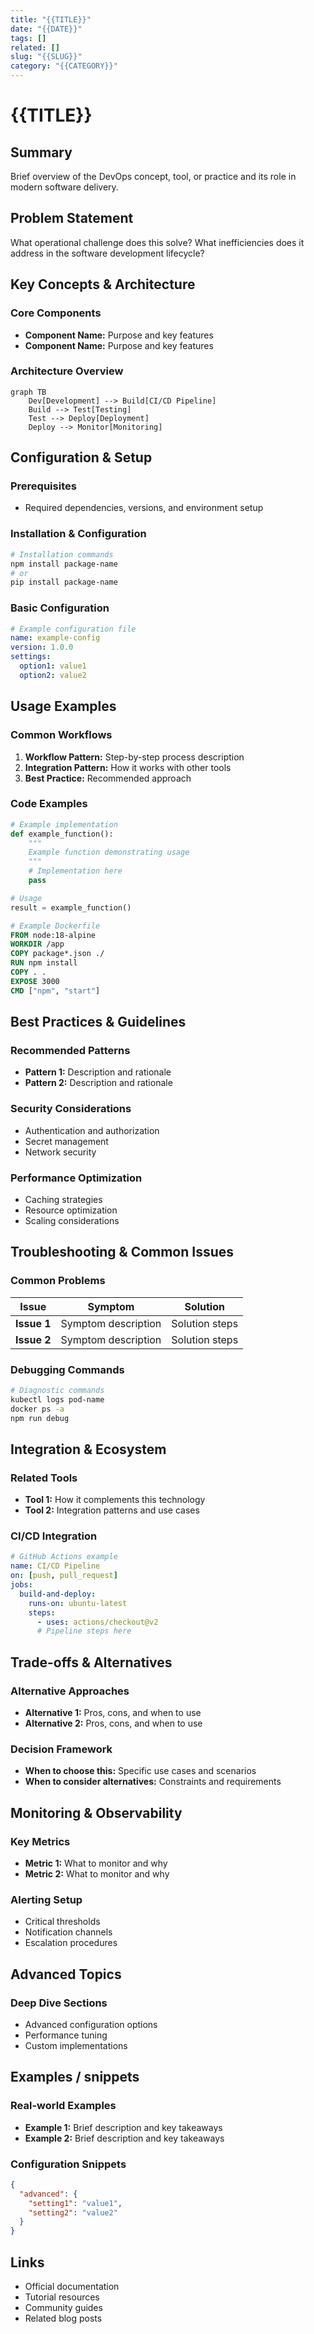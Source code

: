 ```yaml
---
title: "{{TITLE}}"
date: "{{DATE}}"
tags: []
related: []
slug: "{{SLUG}}"
category: "{{CATEGORY}}"
---
```


# {{TITLE}}

## Summary
Brief overview of the DevOps concept, tool, or practice and its role in modern software delivery.

## Problem Statement
What operational challenge does this solve? What inefficiencies does it address in the software development lifecycle?

## Key Concepts & Architecture

### Core Components
- **Component Name:** Purpose and key features
- **Component Name:** Purpose and key features

### Architecture Overview
```mermaid
graph TB
    Dev[Development] --> Build[CI/CD Pipeline]
    Build --> Test[Testing]
    Test --> Deploy[Deployment]
    Deploy --> Monitor[Monitoring]
```

## Configuration & Setup

### Prerequisites
- Required dependencies, versions, and environment setup

### Installation & Configuration
```bash
# Installation commands
npm install package-name
# or
pip install package-name
```

### Basic Configuration
```yaml
# Example configuration file
name: example-config
version: 1.0.0
settings:
  option1: value1
  option2: value2
```

## Usage Examples

### Common Workflows
1. **Workflow Pattern:** Step-by-step process description
2. **Integration Pattern:** How it works with other tools
3. **Best Practice:** Recommended approach

### Code Examples
```python
# Example implementation
def example_function():
    """
    Example function demonstrating usage
    """
    # Implementation here
    pass

# Usage
result = example_function()
```

```dockerfile
# Example Dockerfile
FROM node:18-alpine
WORKDIR /app
COPY package*.json ./
RUN npm install
COPY . .
EXPOSE 3000
CMD ["npm", "start"]
```

## Best Practices & Guidelines

### Recommended Patterns
- **Pattern 1:** Description and rationale
- **Pattern 2:** Description and rationale

### Security Considerations
- Authentication and authorization
- Secret management
- Network security

### Performance Optimization
- Caching strategies
- Resource optimization
- Scaling considerations

## Troubleshooting & Common Issues

### Common Problems

| Issue | Symptom | Solution |
|-------|---------|----------|
| **Issue 1** | Symptom description | Solution steps |
| **Issue 2** | Symptom description | Solution steps |

### Debugging Commands
```bash
# Diagnostic commands
kubectl logs pod-name
docker ps -a
npm run debug
```

## Integration & Ecosystem

### Related Tools
- **Tool 1:** How it complements this technology
- **Tool 2:** Integration patterns and use cases

### CI/CD Integration
```yaml
# GitHub Actions example
name: CI/CD Pipeline
on: [push, pull_request]
jobs:
  build-and-deploy:
    runs-on: ubuntu-latest
    steps:
      - uses: actions/checkout@v2
      # Pipeline steps here
```

## Trade-offs & Alternatives

### Alternative Approaches
- **Alternative 1:** Pros, cons, and when to use
- **Alternative 2:** Pros, cons, and when to use

### Decision Framework
- **When to choose this:** Specific use cases and scenarios
- **When to consider alternatives:** Constraints and requirements

## Monitoring & Observability

### Key Metrics
- **Metric 1:** What to monitor and why
- **Metric 2:** What to monitor and why

### Alerting Setup
- Critical thresholds
- Notification channels
- Escalation procedures

## Advanced Topics

### Deep Dive Sections
- Advanced configuration options
- Performance tuning
- Custom implementations

## Examples / snippets

### Real-world Examples
- **Example 1:** Brief description and key takeaways
- **Example 2:** Brief description and key takeaways

### Configuration Snippets
```json
{
  "advanced": {
    "setting1": "value1",
    "setting2": "value2"
  }
}
```

## Links
- Official documentation
- Tutorial resources
- Community guides
- Related blog posts
